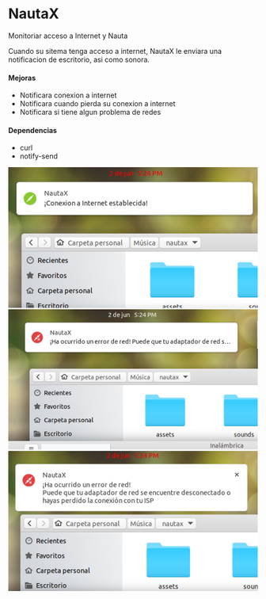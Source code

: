# NautaX

Monitoriar acceso a Internet y Nauta

Cuando su sitema tenga acceso a internet, NautaX le enviara una notificacion de escritorio, asi como sonora.

#### Mejoras
* Notificara conexion a internet
* Notificara cuando pierda su conexion a internet
* Notificara si tiene algun problema de redes

#### Dependencias
* curl
* notify-send


![](screenshot/screenshot-online.png)
![](screenshot/screenshot-error.png)
![](screenshot/screenshot-error-extended.png)
